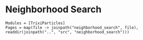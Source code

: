 # Neighborhood Search

```@autodocs
Modules = [TrixiParticles]
Pages = map(file -> joinpath("neighborhood_search", file), readdir(joinpath("..", "src", "neighborhood_search")))
```
